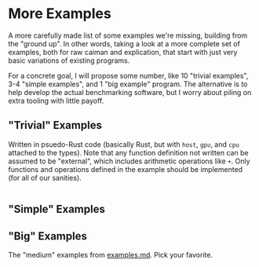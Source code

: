 # More Examples

A more carefully made list of some examples we're missing, building from the "ground up".  In other words, taking a look at a more complete set of examples, both for raw caiman and explication, that start with just very basic variations of existing programs.

For a concrete goal, I will propose some number, like 10 "trivial examples", 3-4 "simple examples", and 1 "big example" program.  The alternative is to help develop the actual benchmarking software, but I worry about piling on extra tooling with little payoff.

## "Trivial" Examples

Written in psuedo-Rust code (basically Rust, but with `host`, `gpu`, and `cpu` attached to the types).  Note that any function definition not written can be assumed to be "external", which includes arithmetic operations like `+`.  Only functions and operations defined in the example should be implemented (for all of our sanities).

```c

```

## "Simple" Examples



## "Big" Examples

The "medium" examples from [examples.md](./examples.md).  Pick your favorite.